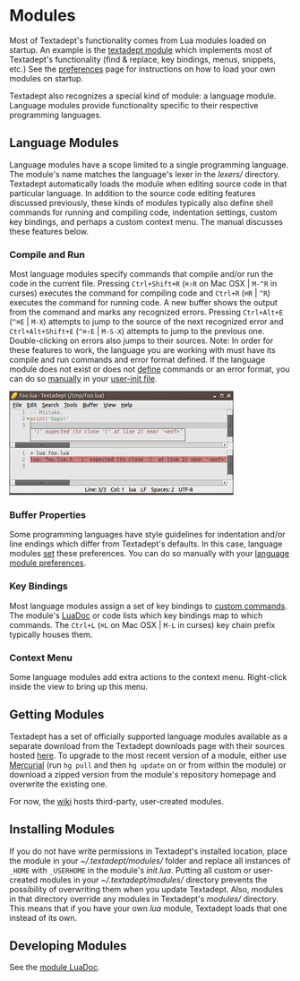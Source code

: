 # Modules

Most of Textadept's functionality comes from Lua modules loaded on startup. An
example is the [textadept module][] which implements most of Textadept's
functionality (find & replace, key bindings, menus, snippets, etc.) See the
[preferences][] page for instructions on how to load your own modules on
startup.

Textadept also recognizes a special kind of module: a language module. Language
modules provide functionality specific to their respective programming
languages.

[textadept module]: api/textadept.html
[preferences]: 08_Preferences.html#Loading.Modules

## Language Modules

Language modules have a scope limited to a single programming language. The
module's name matches the language's lexer in the *lexers/* directory. Textadept
automatically loads the module when editing source code in that particular
language. In addition to the source code editing features discussed previously,
these kinds of modules typically also define shell commands for running and
compiling code, indentation settings, custom key bindings, and perhaps a custom
context menu. The manual discusses these features below.

### Compile and Run

Most language modules specify commands that compile and/or run the code in the
current file. Pressing `Ctrl+Shift+R` (`⌘⇧R` on Mac OSX | `M-^R` in curses)
executes the command for compiling code and `Ctrl+R` (`⌘R` | `^R`) executes the
command for running code. A new buffer shows the output from the command and
marks any recognized errors. Pressing `Ctrl+Alt+E` (`^⌘E` | `M-X`) attempts to
jump to the source of the next recognized error and `Ctrl+Alt+Shift+E` (`^⌘⇧E` |
`M-S-X`) attempts to jump to the previous one. Double-clicking on errors also
jumps to their sources. Note: In order for these features to work, the language
you are working with must have its compile and run commands and error format
defined. If the language module does not exist or does not [define][] commands
or an error format, you can do so [manually][] in your [user-init file][].

![Runtime Error](images/runerror.png)

[define]: api/_M.html#Compile.and.Run
[manually]: http://foicica.com/wiki/run-supplemental
[user-init file]: 08_Preferences.html#User.Init

### Buffer Properties

Some programming languages have style guidelines for indentation and/or line
endings which differ from Textadept's defaults. In this case, language modules
[set][] these preferences. You can do so manually with your
[language module preferences][].

[set]: api/_M.html#Buffer.Properties
[language module preferences]: 08_Preferences.html#Language

### Key Bindings

Most language modules assign a set of key bindings to [custom commands][]. The
module's [LuaDoc][] or code lists which key bindings map to which commands. The
`Ctrl+L` (`⌘L` on Mac OSX | `M-L` in curses) key chain prefix typically houses
them.

[custom commands]: api/_M.html#Commands
[LuaDoc]: api/index.html

### Context Menu

Some language modules add extra actions to the context menu. Right-click inside
the view to bring up this menu.

## Getting Modules

Textadept has a set of officially supported language modules available as a
separate download from the Textadept downloads page with their sources hosted
[here][]. To upgrade to the most recent version of a module, either use
[Mercurial][] (run `hg pull` and then `hg update` on or from within the module)
or download a zipped version from the module's repository homepage and overwrite
the existing one.

For now, the [wiki][] hosts third-party, user-created modules.

[here]: http://foicica.com/hg
[Mercurial]: http://mercurial.selenic.com
[wiki]: http://foicica.com/wiki/textadept

## Installing Modules

If you do not have write permissions in Textadept's installed location, place
the module in your *~/.textadept/modules/* folder and replace all instances of
`_HOME` with `_USERHOME` in the module's *init.lua*. Putting all custom or
user-created modules in your *~/.textadept/modules/* directory prevents the
possibility of overwriting them when you update Textadept. Also, modules in that
directory override any modules in Textadept's *modules/* directory. This means
that if you have your own *lua* module, Textadept loads that one instead of its
own.

## Developing Modules

See the [module LuaDoc][].

[module LuaDoc]: api/_M.html
